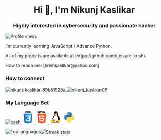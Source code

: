 <h1 align="center">Hi 👋, I'm Nikunj Kaslikar</h1>
<h3 align="center">Highly interested in cybersecurity and passionate hacker</h3>

<p align="left">
  <img src="https://komarev.com/ghpvc/?username=leisure-krish&label=Profile%20views&color=0e75b6&style=flat" alt="Profile views" />
</p>

<p align="left">
  I’m currently learning JavaScript / Advance Python.
</p>

<p align="left">
  All of my projects are available at (https://github.com/Leisure-krish).
</p>
<p align="left">
  How to reach me: [krishkaslikar@yahoo.com]
</p>

<h3 align="left">How to connect</h3>
<p align="left">
  <a href="https://linkedin.com/in/nikunj-kaslikar-89b51928a" target="_blank">
    <img align="center" src="https://pngimg.com/uploads/linkedIn/linkedIn_PNG7.png" alt="nikunj-kaslikar-89b51928a" height="30" width="40" />
  </a>
  <a href="https://www.instagram.com/nikunj_kaslikar06/?next=%2F" target="_blank">
    <img align="center" src="https://cdn140.picsart.com/236903701090212.png?r1024x1024" alt="nikunj_kaslikar06" height="30" width="40" />
  </a>
</p>

<h3 align="left">My Language Set</h3>
<p align="left"> 
  <a href="https://www.gnu.org/software/bash/" target="_blank" rel="noreferrer"> 
    <img src="https://freepngdesign.com/content/uploads/images/p-2744-3-bash-logo-png-transparent-logo-848251298474.png" alt="bash" width="50" height="40"/> 
  </a> 
  <a href="https://www.w3schools.com/css/" target="_blank" rel="noreferrer"> 
    <img src="https://raw.githubusercontent.com/devicons/devicon/master/icons/css3/css3-original-wordmark.svg" alt="css3" width="40" height="40"/> 
  </a> 
  <a href="https://www.w3.org/html/" target="_blank" rel="noreferrer"> 
    <img src="https://raw.githubusercontent.com/devicons/devicon/master/icons/html5/html5-original-wordmark.svg" alt="html5" width="40" height="40"/> 
  </a> 
  <a href="https://www.linux.org/" target="_blank" rel="noreferrer"> 
    <img src="https://raw.githubusercontent.com/devicons/devicon/master/icons/linux/linux-original.svg" alt="linux" width="40" height="40"/> 
  </a> 
  <a href="https://www.python.org" target="_blank" rel="noreferrer"> 
    <img src="https://raw.githubusercontent.com/devicons/devicon/master/icons/python/python-original.svg" alt="python" width="40" height="40"/> 
  </a> 
</p>

<p>
  <img align="left" src="https://github-readme-stats.vercel.app/api/top-langs?username=leisure-krish&show_icons=true&locale=en&layout=compact" alt="Top languages" />
</p>

<p>
  <img align="center" src="https://github-readme-streak-stats.herokuapp.com/?user=leisure-krish" alt="Streak stats" />
</p>

<!---
Leisure-krish/Leisure-krish is a ✨ special ✨ repository because its `README.md` (this file) appears on your GitHub profile.
You can click the Preview link to take a look at your changes.
--->
